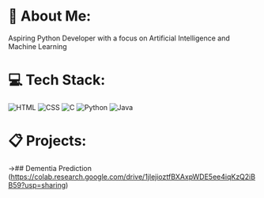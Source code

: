 # 💫 About Me:
Aspiring Python Developer with a focus on Artificial Intelligence and Machine Learning


# 💻 Tech Stack:
![HTML](https://img.shields.io/badge/HTML-%23E34F26.svg?style=for-the-badge&logo=html5&logoColor=white) ![CSS](https://img.shields.io/badge/CSS-%231572B6.svg?style=for-the-badge&logo=css3&logoColor=white) ![C](https://img.shields.io/badge/C-%2300599C.svg?style=for-the-badge&logo=c&logoColor=white) ![Python](https://img.shields.io/badge/Python-%233776AB.svg?style=for-the-badge&logo=python&logoColor=white) ![Java](https://img.shields.io/badge/Java-%23ED8B00.svg?style=for-the-badge&logo=java&logoColor=white)

# 📋 Projects:
->## Dementia Prediction
(https://colab.research.google.com/drive/1jlejioztfBXAxpWDE5ee4iqKzQ2iBB59?usp=sharing)


